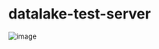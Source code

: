 # datalake-test-server

![image](https://github.com/recket337/datalake-test-server/assets/24693696/d0b7a37e-0ca4-44a9-8ad3-df205bd5a337)

